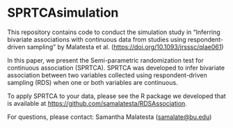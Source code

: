 
<!-- README.md is generated from README.Rmd. Please edit that file -->

# SPRTCAsimulation
     
This repository contains code to conduct the simulation study in
“Inferring bivariate associations with continuous data from studies
using respondent-driven sampling” by Malatesta et al. (<https://doi.org/10.1093/jrsssc/qlae061>)   
      
In this paper, we present the Semi-parametric randomization test for continuous
association (SPRTCA). SPRTCA was developed to infer bivariate
association between two variables collected using respondent-driven
sampling (RDS) when one or both variables are continuous.      
     
To apply SPRTCA to your data, please see the R package we developed that
is available at <https://github.com/samalatesta/RDSAssociation>.     

For questions, please contact: Samantha Malatesta (<samalate@bu.edu>)
